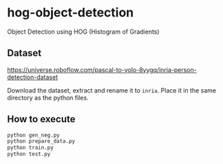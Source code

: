 # hog-object-detection
Object Detection using HOG (Histogram of Gradients)

## Dataset
https://universe.roboflow.com/pascal-to-yolo-8yygq/inria-person-detection-dataset

Download the dataset, extract and rename it to `inria`. Place it in the same directory as the python files.

## How to execute
```bash
python gen_neg.py
python prepare_data.py
python train.py
python test.py
```
